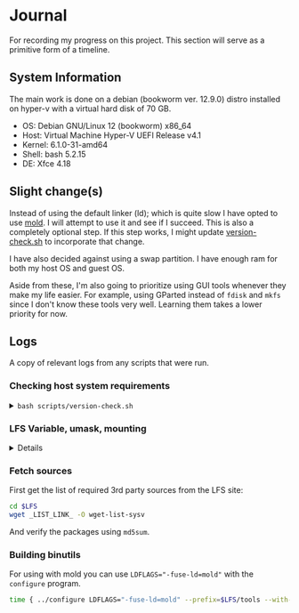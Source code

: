 # Journal
For recording my progress on this project. This section will serve as a primitive form of a timeline.

## System Information
The main work is done on a debian (bookworm ver. 12.9.0) distro installed on hyper-v with a virtual hard disk of 70 GB.

- OS: Debian GNU/Linux 12 (bookworm) x86_64 
- Host: Virtual Machine Hyper-V UEFI Release v4.1
- Kernel: 6.1.0-31-amd64
- Shell: bash 5.2.15
- DE: Xfce 4.18

## Slight change(s)
Instead of using the default linker (ld); which is quite slow I have opted to use [mold](https://github.com/rui314/mold?tab=readme-ov-file#compile-mold).
I will attempt to use it and see if I succeed. This is also a completely optional step. If this step works, I 
might update [version-check.sh](scripts/version-check.sh) to incorporate that change.

I have also decided against using a swap partition. I have enough ram for both my host OS and guest OS.

Aside from these, I'm also going to prioritize using GUI tools whenever they make my life easier. For example,
using GParted instead of `fdisk` and `mkfs` since I don't know these tools very well. Learning them takes a lower priority for now.

## Logs
A copy of relevant logs from any scripts that were run.

### Checking host system requirements


<details>
<summary><code>bash scripts/version-check.sh</code></summary>
  
```bash 
OK:    Coreutils 9.1    >= 8.1
OK:    Bash      5.2.15 >= 3.2
ERROR: Cannot find ld (Binutils)
ERROR: Cannot find bison (Bison)
OK:    Diffutils 3.8    >= 2.8.1
OK:    Findutils 4.9.0  >= 4.2.31
ERROR: Cannot find gawk (Gawk)
ERROR: Cannot find gcc (GCC)
ERROR: Cannot find g++ (GCC (C++))
OK:    Grep      3.8    >= 2.5.1a
OK:    Gzip      1.12   >= 1.3.12
ERROR: Cannot find m4 (M4)
ERROR: Cannot find make (Make)
OK:    Patch     2.7.6  >= 2.5.4
OK:    Perl      5.36.0 >= 5.8.8
OK:    Python    3.11.2 >= 3.4
OK:    Sed       4.9    >= 4.1.5
OK:    Tar       1.34   >= 1.22
ERROR: Cannot find texi2any (Texinfo)
OK:    Xz        5.4.1  >= 5.0.0
OK:    Linux Kernel 6.1.0 >= 5.4
OK:    Linux Kernel supports UNIX 98 PTY
Aliases:
ERROR: awk  is NOT GNU
ERROR: yacc is NOT Bison
ERROR: sh   is NOT Bash
Compiler check:
scripts/version-check.sh: line 93: g++: command not found
ERROR: g++ does NOT work
OK: nproc reports 8 logical cores are available
```

Most of these errors can be fixed by:
```bash
sudo apt install build-essential
```

**Cannot find texi2any (TexInfo)**: `sudo apt install texinfo`

**awk is NOT GNU** | **yacc is NOT Bison**: `sudo apt install gawk bison`

<details>
<summary><strong>sh is NOT Bash</strong></summary>

The [`chsh`](https://manpages.ubuntu.com/manpages/focal/en/man1/chsh.1.html) command did NOT work on my system.

So I resorted to a rather unsightly solution:

```bash
sudo ln -sf /usr/bin/bash /usr/bin/sh
```
</details>
</details>


### LFS Variable, umask, mounting

<details>
  
In `.bashrc` for users **root** and **laughingclouds** (replace with your username):

```bash
export LFS=/mnt/lfs
umask 022    # my systems default value was already 0022
```

For mounting the lfs parition:

```bash
sudo mkdir -pv /mnt/$LFS    # parents, verbose
sudo mount -v -t ext4 /dev/sda3 $LFS    # verbose, type
```

For automatically mounting on every startup `sudo nano /etc/fstab`:

```bash
# new lfs partition /dev/sda3
/dev/sda3 /mnt/lfs      ext4    defaults        1       1
```
</details>


### Fetch sources

First get the list of required 3rd party sources from the LFS site:

```bash
cd $LFS
wget _LIST_LINK_ -O wget-list-sysv
```

And verify the packages using `md5sum`.

### Building binutils

For using with mold you can use `LDFLAGS="-fuse-ld=mold"` with the `configure` program.

```bash
time { ../configure LDFLAGS="-fuse-ld=mold" --prefix=$LFS/tools --with-sysroot=$LFS --target=$LFS_TGT --disable-nls --enable-gprofng=no --disable-werror --enable-new-dtags --enable-default-hash-style=gnu && make && make install; }
```